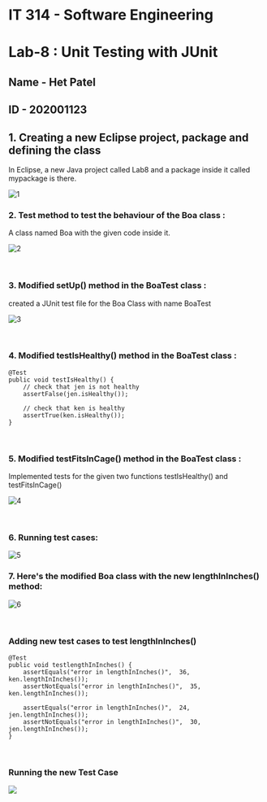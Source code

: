 # IT 314 - Software Engineering 
# Lab-8 : Unit Testing with JUnit
## Name - Het Patel
## ID - 202001123

## 1. Creating a new Eclipse project, package and defining the class
In Eclipse, a new Java project called Lab8 and a package inside it called mypackage is there.

![1](https://user-images.githubusercontent.com/124247624/233323808-71f472c5-4dcd-4efe-9b7a-cddd8d301b22.png)

### 2. Test method to test the behaviour of the Boa class : 

A class named Boa with the given code inside it.

![2](https://user-images.githubusercontent.com/124247624/233324392-f764ac0f-60a9-4229-b892-857e038f9ca8.png)

</br>

### 3. Modified setUp() method in the BoaTest class : 

created a JUnit test file for the Boa Class with name BoaTest

![3](https://user-images.githubusercontent.com/124247624/233325268-80cf401b-a02a-4ba4-81b6-15142b7d5df8.png)

</br>

### 4. Modified testIsHealthy() method in the BoaTest class : 
```
@Test
public void testIsHealthy() {
    // check that jen is not healthy
    assertFalse(jen.isHealthy());
    
    // check that ken is healthy
    assertTrue(ken.isHealthy());
}
```
</br>

### 5. Modified testFitsInCage() method in the BoaTest class : 

Implemented tests for the given two functions testIsHealthy() and testFitsInCage()

![4](https://user-images.githubusercontent.com/124247624/233325777-5eb93c31-d078-4cf7-9508-e8a977d666eb.png)

</br>

### 6. Running test cases:

![5](https://user-images.githubusercontent.com/124247624/233326147-2f4ecb0c-92c7-4926-8f84-12197a585601.png)

### 7. Here's the modified Boa class with the new lengthInInches() method:


![6](https://user-images.githubusercontent.com/124247624/233326599-bb70df5f-eb4a-4212-9a25-ae1adc3563ae.png)

</br>

### Adding new test cases to test lengthInInches()
    @Test
    public void testlengthInInches() {
    	assertEquals("error in lengthInInches()",  36, ken.lengthInInches());
    	assertNotEquals("error in lengthInInches()",  35, ken.lengthInInches());
        
    	assertEquals("error in lengthInInches()",  24, jen.lengthInInches());
    	assertNotEquals("error in lengthInInches()",  30, jen.lengthInInches());
    }

</br>

### Running the new Test Case


<img src="https://user-images.githubusercontent.com/95064151/233043180-b2f14800-de7b-4d43-a372-2e3cfdc44d44.png">
</br>
